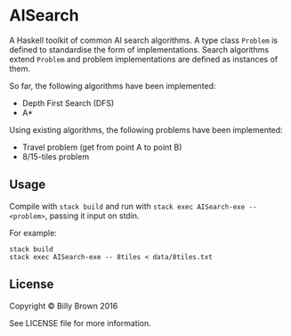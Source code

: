 # AISearch

A Haskell toolkit of common AI search algorithms. A type class `Problem` is defined to standardise the form of implementations. Search algorithms extend `Problem` and problem implementations are defined as instances of them.

So far, the following algorithms have been implemented:

- Depth First Search (DFS)
- A\*

Using existing algorithms, the following problems have been implemented:

- Travel problem (get from point A to point B)
- 8/15-tiles problem

## Usage

Compile with `stack build` and run with `stack exec AISearch-exe -- <problem>`, passing it input on stdin.

For example:

```
stack build
stack exec AISearch-exe -- 8tiles < data/8tiles.txt
```

## License

Copyright © Billy Brown 2016

See LICENSE file for more information.
